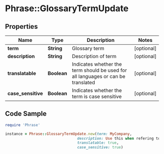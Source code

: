 # Phrase::GlossaryTermUpdate

## Properties

Name | Type | Description | Notes
------------ | ------------- | ------------- | -------------
**term** | **String** | Glossary term | [optional] 
**description** | **String** | Description of term | [optional] 
**translatable** | **Boolean** | Indicates whether the term should be used for all languages or can be translated | [optional] 
**case_sensitive** | **Boolean** | Indicates whether the term is case sensitive | [optional] 

## Code Sample

```ruby
require 'Phrase'

instance = Phrase::GlossaryTermUpdate.new(term: MyCompany,
                                 description: Use this when refering to our company,
                                 translatable: true,
                                 case_sensitive: true)
```


